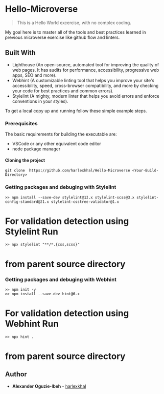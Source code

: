 # Hello-Microverse

> This is a Hello World excercise, with no complex coding.

My goal here is to master all of the tools and best practices learned in previous microverse exercise like github flow and linters.

## Built With

- Lighthouse (An open-source, automated tool for improving the quality of web pages. It has audits for performance, accessibility, progressive web apps, SEO and more).
- Webhint (A customizable linting tool that helps you improve your site's accessibility, speed, cross-browser compatibility, and more by checking your code for best practices and common errors).
- Stylelint (A mighty, modern linter that helps you avoid errors and enforce conventions in your styles).

To get a local copy up and running follow these simple example steps.

### Prerequisites
The basic requirements for building the executable are:

* VSCode or any other equivalent code editor
* node package manager

#### Cloning the project
```
git clone  https://github.com/harlexkhal/Hello-Microverse <Your-Build-Directory>
```

### Getting packages and debuging with Stylelint
```
>> npm install --save-dev stylelint@13.x stylelint-scss@3.x stylelint-config-standard@21.x stylelint-csstree-validator@1.x
```
# For validation detection using Stylelint Run
```
>> npx stylelint "**/*.{css,scss}"
```
# from parent source directory

### Getting packages and debuging with Webhint
```
>> npm init -y
>> npm install --save-dev hint@6.x
```
# For validation detection using Webhint Run
```
>> npx hint .
```
# from parent source directory

## Author
* **Alexander Oguzie-Ibeh** - [harlexkhal](https://github.com/harlexkhal)